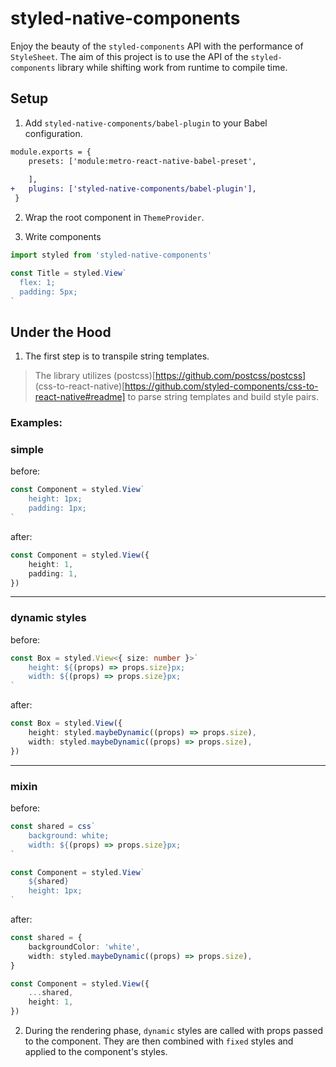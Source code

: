 # styled-native-components

Enjoy the beauty of the `styled-components` API with the performance of `StyleSheet`. The aim of this project is to use the API of the `styled-components` library while shifting work from runtime to compile time.

## Setup
1. Add `styled-native-components/babel-plugin` to your Babel configuration.
```diff
module.exports = {
    presets: ['module:metro-react-native-babel-preset',
     
    ],
+   plugins: ['styled-native-components/babel-plugin'],
 }
```

2. Wrap the root component in `ThemeProvider`.

3. Write components

```ts
import styled from 'styled-native-components'

const Title = styled.View`
  flex: 1;
  padding: 5px;
`
```


## Under the Hood

1. The first step is to transpile string templates.


> The library utilizes (postcss)[https://github.com/postcss/postcss] (css-to-react-native)[https://github.com/styled-components/css-to-react-native#readme] to parse string templates and build style pairs.


### Examples:

### simple 
before:
```typescript
const Component = styled.View`
    height: 1px;
    padding: 1px;
`
```

after:
```typescript
const Component = styled.View({
    height: 1,
    padding: 1,
})
```
-----
### dynamic styles
before:
```typescript
const Box = styled.View<{ size: number }>`
    height: ${(props) => props.size}px;
    width: ${(props) => props.size}px;
`
```

after:
```typescript
const Box = styled.View({
    height: styled.maybeDynamic((props) => props.size),
    width: styled.maybeDynamic((props) => props.size),
})
```

-----
### mixin

before:
```typescript
const shared = css`
    background: white;
    width: ${(props) => props.size}px;
`

const Component = styled.View`
    ${shared}
    height: 1px;
`
```

after:
```typescript
const shared = {
    backgroundColor: 'white',
    width: styled.maybeDynamic((props) => props.size),
}

const Component = styled.View({
    ...shared,
    height: 1,
})
```

2. During the rendering phase, `dynamic` styles are called with props passed to the component. They are then combined with `fixed` styles and applied to the component's styles.
